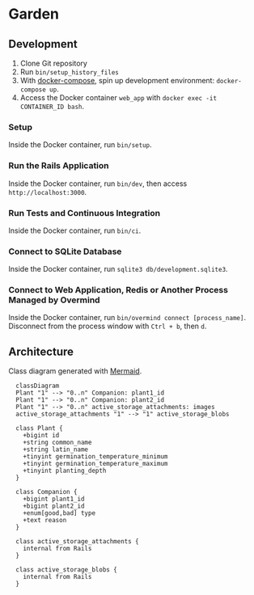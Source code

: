 # Garden

## Development

1. Clone Git repository
2. Run `bin/setup_history_files`
3. With [docker-compose](https://github.com/docker/compose), spin up development environment: `docker-compose up`.
4. Access the Docker container `web_app` with `docker exec -it CONTAINER_ID bash`.

### Setup

Inside the Docker container, run `bin/setup`.

### Run the Rails Application

Inside the Docker container, run `bin/dev`, then access `http://localhost:3000`.

### Run Tests and Continuous Integration

Inside the Docker container, run `bin/ci`.

### Connect to SQLite Database

Inside the Docker container, run `sqlite3 db/development.sqlite3`.

### Connect to Web Application, Redis or Another Process Managed by Overmind

Inside the Docker container, run `bin/overmind connect [process_name]`.
Disconnect from the process window with `Ctrl + b`, then `d`.

## Architecture

Class diagram generated with [Mermaid](https://github.com/mermaid-js/mermaid).

```mermaid
  classDiagram
  Plant "1" --> "0..n" Companion: plant1_id
  Plant "1" --> "0..n" Companion: plant2_id
  Plant "1" --> "0..n" active_storage_attachments: images
  active_storage_attachments "1" --> "1" active_storage_blobs

  class Plant {
    +bigint id
    +string common_name
    +string latin_name
    +tinyint germination_temperature_minimum
    +tinyint germination_temperature_maximum
    +tinyint planting_depth
  }

  class Companion {
    +bigint plant1_id
    +bigint plant2_id
    +enum[good,bad] type
    +text reason
  }

  class active_storage_attachments {
    internal from Rails
  }

  class active_storage_blobs {
    internal from Rails
  }
```
